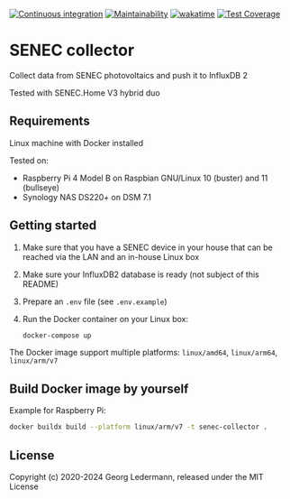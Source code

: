 [![Continuous integration](https://github.com/solectrus/senec-collector/actions/workflows/push.yml/badge.svg)](https://github.com/solectrus/senec-collector/actions/workflows/push.yml)
[![Maintainability](https://api.codeclimate.com/v1/badges/ae0d21c0c4eb9c430505/maintainability)](https://codeclimate.com/github/solectrus/senec-collector/maintainability)
[![wakatime](https://wakatime.com/badge/user/697af4f5-617a-446d-ba58-407e7f3e0243/project/e8426066-7e79-40d8-8d8b-583dd965720a.svg)](https://wakatime.com/badge/user/697af4f5-617a-446d-ba58-407e7f3e0243/project/e8426066-7e79-40d8-8d8b-583dd965720a)
[![Test Coverage](https://api.codeclimate.com/v1/badges/ae0d21c0c4eb9c430505/test_coverage)](https://codeclimate.com/github/solectrus/senec-collector/test_coverage)

# SENEC collector

Collect data from SENEC photovoltaics and push it to InfluxDB 2

Tested with SENEC.Home V3 hybrid duo

## Requirements

Linux machine with Docker installed

Tested on:

- Raspberry Pi 4 Model B on Raspbian GNU/Linux 10 (buster) and 11 (bullseye)
- Synology NAS DS220+ on DSM 7.1

## Getting started

1. Make sure that you have a SENEC device in your house that can be reached via the LAN and an in-house Linux box

2. Make sure your InfluxDB2 database is ready (not subject of this README)

3. Prepare an `.env` file (see `.env.example`)

4. Run the Docker container on your Linux box:

   ```bash
   docker-compose up
   ```

The Docker image support multiple platforms: `linux/amd64`, `linux/arm64`, `linux/arm/v7`

## Build Docker image by yourself

Example for Raspberry Pi:

```bash
docker buildx build --platform linux/arm/v7 -t senec-collector .
```

## License

Copyright (c) 2020-2024 Georg Ledermann, released under the MIT License
